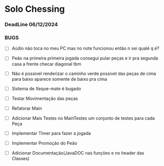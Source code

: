 # Solo Chessing
### DeadLine 06/12/2024
### BUGS
* [ ] Aúdio não toca no meu PC mas no note funcionou então n sei qualé q é?
* [ ] Peão na primeira primeira jogada consegui pular peças e ir pra segunda casa a frente checar diagonal tbm
* [ ] Não é possivel renderizar o caminho verde possivel das peças de cima para baixo aparece somente de baixo pra cima
* [ ] Sistema de Xeque-mate é bugado
* [ ] Testar Movimentação das peças
* [ ] Refatorar Main
* [ ] Adicionar Mais Testes no MainTestes um conjunto de testes para cada Peça
* [ ] Implementar TImer para fazer a jogada
* [ ] Implementar Promoção do Peão
* [ ] Adicionar Documentação(JavaDOC nas funções e no header das Classes)





